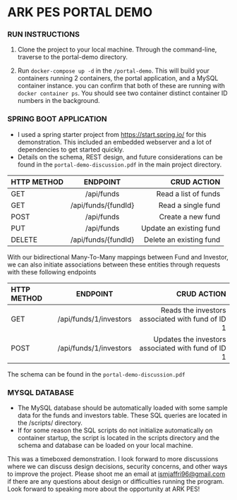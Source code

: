 # ARK PES PORTAL DEMO

### RUN INSTRUCTIONS

1. Clone the project to your local machine. Through the command-line, traverse to the portal-demo directory.

2. Run ```docker-compose up -d``` in the ```/portal-demo```. This will build your containers running 2 containers, the portal application, and a MySQL container instance. you can confirm that both of these are running with ```docker container ps```. You should see two container distinct container ID numbers in the background.

### SPRING BOOT APPLICATION
- I used a spring starter project from https://start.spring.io/ for this demonstration. This included an embedded webserver and a lot of dependencies to get started quickly.
- Details on the schema, REST design, and future considerations can be found in the ```portal-demo-discussion.pdf``` in the main project directory.

| HTTP METHOD      | ENDPOINT | CRUD ACTION      |
| :--------        |    :----:   |          ---: |
| GET      | /api/funds       | Read a list of funds   |
| GET   | /api/funds/{fundId}        | Read a single fund      |
| POST   | /api/funds        | Create a new fund      |
| PUT   | /api/funds        | Update an existing fund      |
| DELETE   | /api/funds/{fundId}        | Delete an existing fund      |

With our bidirectional Many-To-Many mappings between Fund and Investor, we can also initiate associations between these entities through requests with these following endpoints

| HTTP METHOD      | ENDPOINT | CRUD ACTION      |
| :--------        |    :----:   |          ---: |
| GET      | /api/funds/1/investors      | Reads the investors associated with fund of ID 1|
| POST      | /api/funds/1/investors      | Updates the investors associated with fund of ID 1|

The schema can be found in the ```portal-demo-discussion.pdf```



### MYSQL DATABASE
- The MySQL database should be automatically loaded with some sample data for the funds and investors table. These SQL queries are located in the /scripts/ directory.
- If for some reason the SQL scripts do not initialize automatically on container startup, the script is located in the scripts directory and the schema and database can be loaded on your local machine.

This was a timeboxed demonstration. I look forward to more discussions where we can discuss design decisions, security concerns, and other ways to improve the project. Please shoot me an email at ismjaffri96@gmail.com if there are any questions about design or difficulties running the program. Look forward to speaking more about the opportunity at ARK PES!
